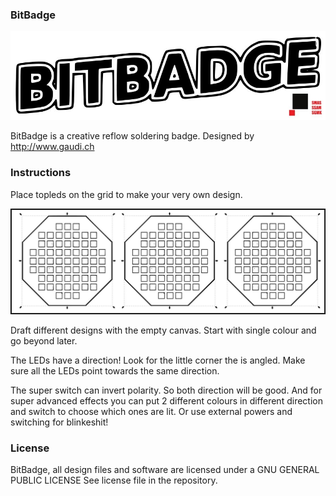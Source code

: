 ### BitBadge

![](https://github.com/sgmk//BitBadge-2022/raw/master/HandOuts/BitBadge_logo.jpg)

BitBadge is a creative reflow soldering badge.
Designed by http://www.gaudi.ch

### Instructions

Place topleds on the grid to make your very own design.

![](https://github.com/sgmk//BitBadge-2022/raw/master/HandOuts/BitBadge_drafting.jpg)

Draft different designs with the empty canvas. Start with single colour and go beyond later.

The LEDs have a direction! Look for the little corner the is angled.
Make sure all the LEDs point towards the same direction.

The super switch can invert polarity. So both direction will be good. And for super advanced effects you can put 2 different colours in different direction and switch to choose which ones are lit. Or use external powers and switching for blinkeshit!

### License

BitBadge, all design files and software are licensed under a GNU GENERAL PUBLIC LICENSE
See license file in the repository.

